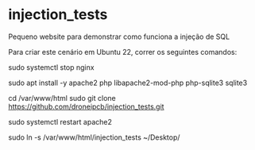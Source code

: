 # injection_tests
Pequeno website para demonstrar como funciona a injeção de SQL

Para criar este cenário em Ubuntu 22, correr os seguintes comandos:

sudo systemctl stop nginx

sudo apt install -y apache2 php libapache2-mod-php php-sqlite3 sqlite3

cd /var/www/html
sudo git clone https://github.com/droneipcb/injection_tests.git

sudo systemctl restart apache2

sudo ln -s /var/www/html/injection_tests ~/Desktop/

